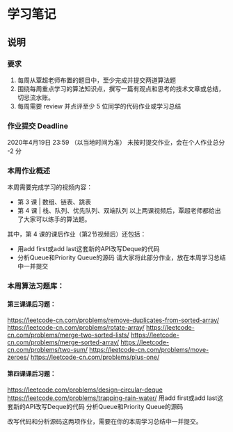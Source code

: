 # 学习笔记

## 说明

### 要求
1. 每周从覃超老师布置的题目中，至少完成并提交两道算法题
2. 围绕每周重点学习的算法知识点，撰写一篇有观点和思考的技术文章或总结，切忌流水账。
3. 每周需要 review 并点评至少 5 位同学的代码作业或学习总结

### 作业提交 Deadline
2020年4月19日 23:59 （以当地时间为准）
未按时提交作业，会在个人作业总分 -2 分

### 本周作业概述
本周需要完成学习的视频内容：

* 第 3 课 | 数组、链表、跳表
* 第 4 课 | 栈、队列、优先队列、双端队列
以上两课视频后，覃超老师都给出了大家可以练手的算法题。

其中，第 4 课的课后作业（第2节视频后）还包括：

* 用add first或add last这套新的API改写Deque的代码
* 分析Queue和Priority Queue的源码
请大家将此部分作业，放在本周学习总结中一并提交

### 本周算法习题库：

#### 第三课课后习题：
https://leetcode-cn.com/problems/remove-duplicates-from-sorted-array/
https://leetcode-cn.com/problems/rotate-array/
https://leetcode-cn.com/problems/merge-two-sorted-lists/
https://leetcode-cn.com/problems/merge-sorted-array/
https://leetcode-cn.com/problems/two-sum/
https://leetcode-cn.com/problems/move-zeroes/
https://leetcode-cn.com/problems/plus-one/

#### 第四课课后习题：
https://leetcode.com/problems/design-circular-deque
https://leetcode.com/problems/trapping-rain-water/
用add first或add last这套新的API改写Deque的代码
分析Queue和Priority Queue的源码

改写代码和分析源码这两项作业，需要在你的本周学习总结中一并提交。

